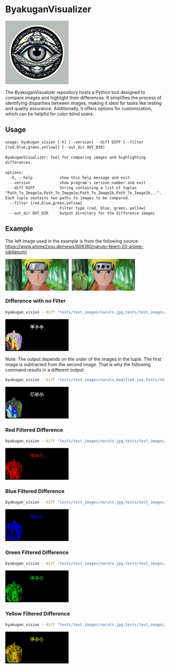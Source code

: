 # ByakuganVisualizer

<img src="logo/logo.jpeg" width="200">

The ByakuganVisualizer repository hosts a Python tool designed to compare images and highlight their differences. 
It simplifies the process of identifying disparities between images, making it ideal for tasks like testing and quality 
assurance. Additionally, it offers options for customization, which can be helpful for color-blind users.


## Usage 

```
usage: byakugan_vision [-h] [--version] --diff DIFF [--filter {red,blue,green,yellow}] [--out_dir OUT_DIR]

ByakuganVisualizer: Tool for comparing images and highlighting differences.

options:
  -h, --help            show this help message and exit
  --version             show program's version number and exit
  --diff DIFF           String containing a list of tuples "Path_To_Image1a,Path_To_Image2a;Path_To_Image1b,Path_To_Image2b...". Each tuple contains two paths to images to be compared.
  --filter {red,blue,green,yellow}
                        Filter type (red, blue, green, yellow)
  --out_dir OUT_DIR     Output directory for the difference images

```

## Example

The left image used in the example is from the following source:
https://www.anime2you.de/news/606180/naruto-feiert-20-anime-jubilaeum/

<div style="display: flex; flex-direction: row;">
    <img src="tests/test_images/naruto.jpg" alt="First Image" style="width: 200px; margin-right: 5px;">
    <img src="tests/test_images/naruto_modified.jpg" alt="Second Image" style="width: 200px; margin-left: 5px;">
</div>

### Difference with no Filter

```bash
byakugan_vision --diff "tests/test_images/naruto.jpg,tests/test_images/naruto_modified.jpg" --out_dir tests/test_images/diff
```

<img src="tests/test_images/diff/Diff_naruto_naruto_modified.jpg" style="width: 200px">

Note: The output depends on the order of the images in the tuple. The first image is subtracted from the second image.
That is why the following command results in a different output:

```bash
byakugan_vision --diff "tests/test_images/naruto_modified.jpg,tests/test_images/naruto.jpg" --out_dir tests/test_images/diff
```

<img src="tests/test_images/diff/Diff_naruto_modified_naruto.jpg" style="width: 200px">


### Red Filtered Difference

```bash
byakugan_vision --diff "tests/test_images/naruto.jpg,tests/test_images/naruto_modified.jpg" --filter red --out_dir tests/test_images/diff
```

<img src="tests/test_images/diff/Diff_naruto_naruto_modified_red.jpg" style="width: 200px">

### Blue Filtered Difference

```bash
byakugan_vision --diff "tests/test_images/naruto.jpg,tests/test_images/naruto_modified.jpg" --filter blue --out_dir tests/test_images/diff
```

<img src="tests/test_images/diff/Diff_naruto_naruto_modified_blue.jpg" style="width: 200px">

### Green Filtered Difference

```bash
byakugan_vision --diff "tests/test_images/naruto.jpg,tests/test_images/naruto_modified.jpg" --filter green --out_dir tests/test_images/diff
```

<img src="tests/test_images/diff/Diff_naruto_naruto_modified_green.jpg" style="width: 200px">

### Yellow Filtered Difference

```bash
byakugan_vision --diff "tests/test_images/naruto.jpg,tests/test_images/naruto_modified.jpg" --filter yellow --out_dir tests/test_images/diff
```

<img src="tests/test_images/diff/Diff_naruto_naruto_modified_yellow.jpg" style="width: 200px">